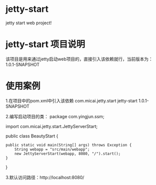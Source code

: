 # jetty-start
jetty start web project!

# jetty-start 项目说明 #

该项目是用来通过jetty启动web项目的，直接引入该依赖就行，当前版本为：1.0.1-SNAPSHOT

# 使用案例 #
1.在项目中的pom.xml中引入该依赖
<dependency>
	<groupId>com.micai.jetty.start</groupId>
	<artifactId>jetty-start</artifactId>
	<version>1.0.1-SNAPSHOT</version>
</dependency>

2.编写启动项目的类：
package com.yingjun.ssm;

import com.micai.jetty.start.JettyServerStart;

public class BeautyStart {

	public static void main(String[] args) throws Exception {
		String webapp = "src/main/webapp";
        new JettyServerStart(webapp, 8080, "/").start();
    }
	
}

3.默认访问路径：http://localhost:8080/



